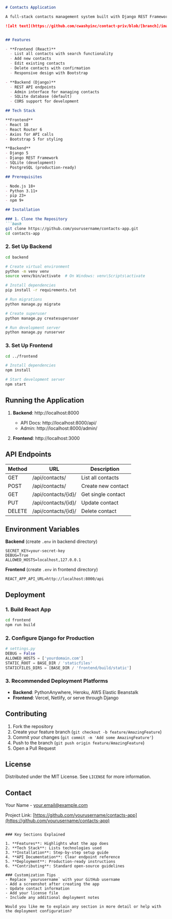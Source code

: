 
```markdown
# Contacts Application

A full-stack contacts management system built with Django REST Framework (backend) and React (frontend).

![alt text](https://github.com/cwashyinc/contact-priv/blob/[branch]/image.jpg?raw=true)


## Features

- **Frontend (React)**
  - List all contacts with search functionality
  - Add new contacts
  - Edit existing contacts
  - Delete contacts with confirmation
  - Responsive design with Bootstrap

- **Backend (Django)**
  - REST API endpoints
  - Admin interface for managing contacts
  - SQLite database (default)
  - CORS support for development

## Tech Stack

**Frontend**
- React 18
- React Router 6
- Axios for API calls
- Bootstrap 5 for styling

**Backend**
- Django 5
- Django REST Framework
- SQLite (development)
- PostgreSQL (production-ready)

## Prerequisites

- Node.js 18+
- Python 3.11+
- pip 23+
- npm 9+

## Installation

### 1. Clone the Repository
```bash
git clone https://github.com/yourusername/contacts-app.git
cd contacts-app
```

### 2. Set Up Backend
```bash
cd backend

# Create virtual environment
python -m venv venv
source venv/bin/activate  # On Windows: venv\Scripts\activate

# Install dependencies
pip install -r requirements.txt

# Run migrations
python manage.py migrate

# Create superuser
python manage.py createsuperuser

# Run development server
python manage.py runserver
```

### 3. Set Up Frontend
```bash
cd ../frontend

# Install dependencies
npm install

# Start development server
npm start
```

## Running the Application

1. **Backend**: http://localhost:8000
   - API Docs: http://localhost:8000/api/
   - Admin: http://localhost:8000/admin/

2. **Frontend**: http://localhost:3000

## API Endpoints

| Method | URL                  | Description               |
|--------|----------------------|---------------------------|
| GET    | /api/contacts/       | List all contacts         |
| POST   | /api/contacts/       | Create new contact        |
| GET    | /api/contacts/{id}/  | Get single contact        |
| PUT    | /api/contacts/{id}/  | Update contact            |
| DELETE | /api/contacts/{id}/  | Delete contact            |

## Environment Variables

**Backend** (create `.env` in backend directory)
```env
SECRET_KEY=your-secret-key
DEBUG=True
ALLOWED_HOSTS=localhost,127.0.0.1
```

**Frontend** (create `.env` in frontend directory)
```env
REACT_APP_API_URL=http://localhost:8000/api
```

## Deployment

### 1. Build React App
```bash
cd frontend
npm run build
```

### 2. Configure Django for Production
```python
# settings.py
DEBUG = False
ALLOWED_HOSTS = ['yourdomain.com']
STATIC_ROOT = BASE_DIR / 'staticfiles'
STATICFILES_DIRS = [BASE_DIR / 'frontend/build/static']
```

### 3. Recommended Deployment Platforms
- **Backend**: PythonAnywhere, Heroku, AWS Elastic Beanstalk
- **Frontend**: Vercel, Netlify, or serve through Django

## Contributing

1. Fork the repository
2. Create your feature branch (`git checkout -b feature/AmazingFeature`)
3. Commit your changes (`git commit -m 'Add some AmazingFeature'`)
4. Push to the branch (`git push origin feature/AmazingFeature`)
5. Open a Pull Request

## License

Distributed under the MIT License. See `LICENSE` for more information.

## Contact

Your Name - your.email@example.com

Project Link: [https://github.com/yourusername/contacts-app](https://github.com/yourusername/contacts-app)
```

### Key Sections Explained

1. **Features**: Highlights what the app does
2. **Tech Stack**: Lists technologies used
3. **Installation**: Step-by-step setup guide
4. **API Documentation**: Clear endpoint reference
5. **Deployment**: Production-ready instructions
6. **Contributing**: Standard open-source guidelines

### Customization Tips
- Replace `yourusername` with your GitHub username
- Add a screenshot after creating the app
- Update contact information
- Add your license file
- Include any additional deployment notes

Would you like me to explain any section in more detail or help with the deployment configuration?